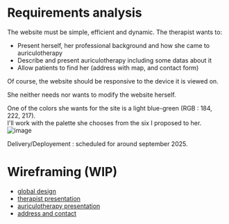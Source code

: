 # Requirements analysis

The website must be simple, efficient and dynamic. 
The therapist wants to:
- Present herself, her professional background and how she came to auriculotherapy
- Describe and present auriculotherapy including some datas about it
- Allow patients to find her (address with map, and contact form)

Of course, the website should be responsive to the device it is viewed on.

She neither needs nor wants to modify the website herself.

One of the colors she wants for the site is a light blue-green (RGB : 184, 222, 217). <br>
I'll work with the palette she chooses from the six I proposed to her.
![image](https://github.com/user-attachments/assets/1a55fa76-b023-413c-ba3a-b3f713bdd7e0)


Delivery/Deployement : scheduled for around september 2025.

# Wireframing (WIP)
- [global design](global.pdf)
- [therapist presentation](claire.pdf)
- [auriculotherapy presentation](auriculotherapy.pdf)
- [address and contact](contact.pdf)
